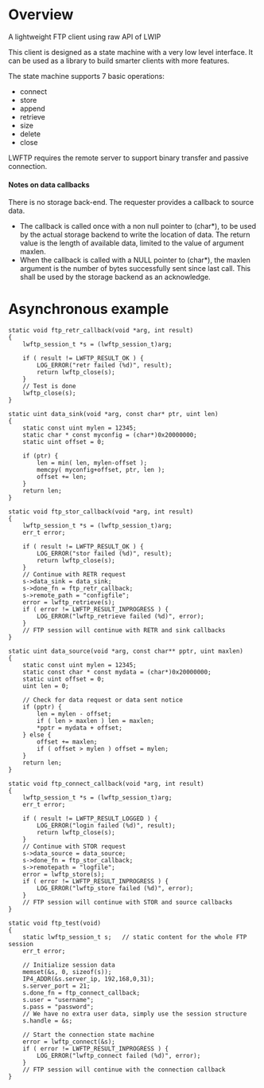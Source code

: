 # Overview

A lightweight FTP client using raw API of LWIP

This client is designed as a state machine with a very low level
interface. It can be used as a library to build smarter clients with
more features.

The state machine supports 7 basic operations:
* connect
* store
* append
* retrieve
* size
* delete
* close

LWFTP requires the remote server to support binary transfer and
passive connection.

#### Notes on data callbacks

There is no storage back-end. The requester provides a callback to
source data.
* The callback is called once with a non null pointer to (char*), to be
used by the actual storage backend to write the location of data. The
return value is the length of available data, limited to the value of
argument maxlen.
* When the callback is called with a NULL pointer to (char*), the maxlen
argument is the number of bytes successfully sent since last call. This
shall be used by the storage backend as an acknowledge.

# Asynchronous example
```
static void ftp_retr_callback(void *arg, int result)
{
    lwftp_session_t *s = (lwftp_session_t)arg;

    if ( result != LWFTP_RESULT_OK ) {
        LOG_ERROR("retr failed (%d)", result);
        return lwftp_close(s);
    }
    // Test is done
    lwftp_close(s);
}

static uint data_sink(void *arg, const char* ptr, uint len)
{
    static const uint mylen = 12345;
    static char * const myconfig = (char*)0x20000000;
    static uint offset = 0;

    if (ptr) {
        len = min( len, mylen-offset );
        memcpy( myconfig+offset, ptr, len );
        offset += len;
    }
    return len;
}

static void ftp_stor_callback(void *arg, int result)
{
    lwftp_session_t *s = (lwftp_session_t)arg;
    err_t error;

    if ( result != LWFTP_RESULT_OK ) {
        LOG_ERROR("stor failed (%d)", result);
        return lwftp_close(s);
    }
    // Continue with RETR request
    s->data_sink = data_sink;
    s->done_fn = ftp_retr_callback;
    s->remote_path = "configfile";
    error = lwftp_retrieve(s);
    if ( error != LWFTP_RESULT_INPROGRESS ) {
        LOG_ERROR("lwftp_retrieve failed (%d)", error);
    }
    // FTP session will continue with RETR and sink callbacks
}

static uint data_source(void *arg, const char** pptr, uint maxlen)
{
    static const uint mylen = 12345;
    static const char * const mydata = (char*)0x20000000;
    static uint offset = 0;
    uint len = 0;

    // Check for data request or data sent notice
    if (pptr) {
        len = mylen - offset;
        if ( len > maxlen ) len = maxlen;
        *pptr = mydata + offset;
    } else {
        offset += maxlen;
        if ( offset > mylen ) offset = mylen;
    }
    return len;
}

static void ftp_connect_callback(void *arg, int result)
{
    lwftp_session_t *s = (lwftp_session_t)arg;
    err_t error;

    if ( result != LWFTP_RESULT_LOGGED ) {
        LOG_ERROR("login failed (%d)", result);
        return lwftp_close(s);
    }
    // Continue with STOR request
    s->data_source = data_source;
    s->done_fn = ftp_stor_callback;
    s->remotepath = "logfile";
    error = lwftp_store(s);
    if ( error != LWFTP_RESULT_INPROGRESS ) {
        LOG_ERROR("lwftp_store failed (%d)", error);
    }
    // FTP session will continue with STOR and source callbacks
}

static void ftp_test(void)
{
    static lwftp_session_t s;   // static content for the whole FTP session
    err_t error;

    // Initialize session data
    memset(&s, 0, sizeof(s));
    IP4_ADDR(&s.server_ip, 192,168,0,31);
    s.server_port = 21;
    s.done_fn = ftp_connect_callback;
    s.user = "username";
    s.pass = "password";
    // We have no extra user data, simply use the session structure
    s.handle = &s;

    // Start the connection state machine
    error = lwftp_connect(&s);
    if ( error != LWFTP_RESULT_INPROGRESS ) {
        LOG_ERROR("lwftp_connect failed (%d)", error);
    }
    // FTP session will continue with the connection callback
}
```
